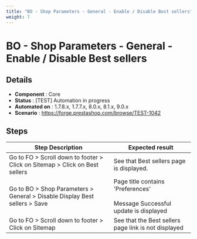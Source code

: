 ```yaml
---
title: "BO - Shop Parameters - General - Enable / Disable Best sellers"
weight: 7
---
```


# BO - Shop Parameters - General - Enable / Disable Best sellers
## Details
* **Component** : Core
* **Status** : [TEST] Automation in progress
* **Automated on** : 1.7.8.x, 1.7.7.x, 8.0.x, 8.1.x, 9.0.x
* **Scenario** : https://forge.prestashop.com/browse/TEST-1042

## Steps
| Step Description | Expected result |
| ----- | ----- |
| Go to FO > Scroll down to footer > Click on Sitemap > Click on Best sellers | See that Best sellers page is displayed. |
| Go to BO > Shop Parameters > General > Disable Display Best sellers > Save | Page title contains 'Preferences'<br><br>Message Successful update is displayed |
| Go to FO > Scroll down to footer > Click on Sitemap | See that the Best sellers page link is not displayed |
